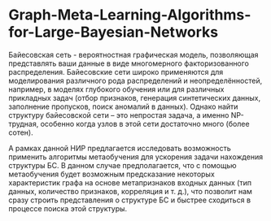 # Graph-Meta-Learning-Algorithms-for-Large-Bayesian-Networks

Байесовская сеть - вероятностная графическая модель, позволяющая представлять ваши данные в виде многомерного факторизованного распределения. Байесовские сети широко применяются для моделирования различного рода распределений и неопределённостей, например, в моделях глубокого обучения или для различных прикладных задач (отбор признаков, генерация синтетических данных, заполнение пропусков, поиск аномалий в данных). 
Однако найти структуру байесовской сети – это непростая задача, а именно NP-трудная, особенно когда узлов в этой сети достаточно много (более сотен). 

А рамках данной НИР предлагается исследовать возможность применить алгоритмы метаобучения для ускорения задачи нахождения структуры БС. В данном случае предполагается, что с помощью метаобучения будет возможным предсказание некоторых характеристик графа на основе метапризнаков входных данных (тип данных, количество признаков, корреляция и т. д.), что позволит нам сразу строить представления о структуре БС и быстрее сходиться в процессе поиска этой структуры. 
